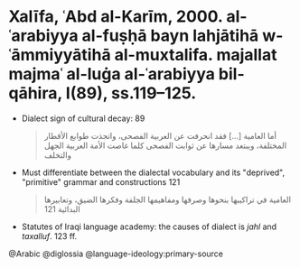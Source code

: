 # Xalīfa, ʿAbd al-Karīm, 2000. al-ʿarabiyya al-fuṣḥā bayn lahjātihā w-ʿāmmiyyātihā al-muxtalifa.  majallat majmaʿ al-luġa al-ʿarabiyya bil-qāhira, I(89), ss.119–125.

- Dialect sign of cultural decay: 89

    > أما العامية [...] فقد انحرفت عن العربية الفصحى، واتجذت طوابع الأقطار المختلفة، ويبتعد مسارها عن ثوابت الفصحى كلما غاصت الأمة العربية الجهل والتخلف

- Must differentiate between the dialectal vocabulary and its "deprived", "primitive" grammar and constructions 121

    > العامية في تراكيبها بنحوها وصرفها ومفاهيمها الجلفة وفكرها الضيق، وتعابيرها البدائية 121

- Statutes of Iraqi language academy: the causes of dialect is *jahl* and *taxalluf*. 123 ff. 

@Arabic
@diglossia
@language-ideology:primary-source
